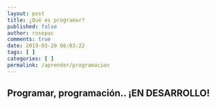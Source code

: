 ```yaml
---
layout: post
title: ¿Qué es programar?
published: false
author: rosepac
comments: true
date: 2019-03-20 06:03:22
tags: [ ]
categories: [ ]
permalink: /aprender/programacion
---
```

## Programar, programación.. **¡EN DESARROLLO!**